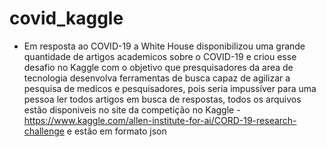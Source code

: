 # covid_kaggle

* Em resposta ao COVID-19 a White House disponibilizou uma grande quantidade de artigos academicos sobre o COVID-19 e criou esse desafio no Kaggle com o objetivo que presquisadores da area de tecnologia desenvolva ferramentas de busca capaz de agilizar a pesquisa de medicos e pesquisadores, pois seria impussíver para uma pessoa ler todos artigos em busca de respostas, todos os arquivos estão disponiveis no site da competição no Kaggle - https://www.kaggle.com/allen-institute-for-ai/CORD-19-research-challenge e estão em formato json 
